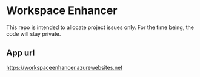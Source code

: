 # Workspace Enhancer
This repo is intended to allocate project issues only. For the time being, the code will stay private.

## App url
https://workspaceenhancer.azurewebsites.net

